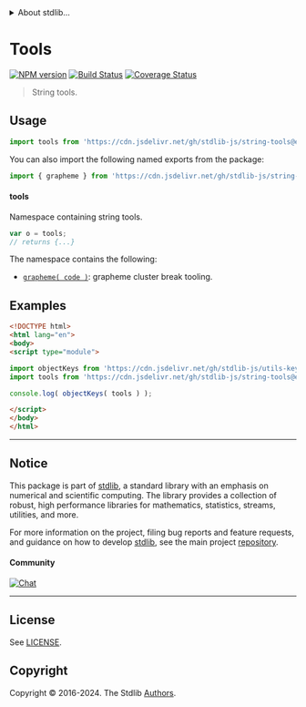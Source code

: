 <!--

@license Apache-2.0

Copyright (c) 2021 The Stdlib Authors.

Licensed under the Apache License, Version 2.0 (the "License");
you may not use this file except in compliance with the License.
You may obtain a copy of the License at

   http://www.apache.org/licenses/LICENSE-2.0

Unless required by applicable law or agreed to in writing, software
distributed under the License is distributed on an "AS IS" BASIS,
WITHOUT WARRANTIES OR CONDITIONS OF ANY KIND, either express or implied.
See the License for the specific language governing permissions and
limitations under the License.

-->


<details>
  <summary>
    About stdlib...
  </summary>
  <p>We believe in a future in which the web is a preferred environment for numerical computation. To help realize this future, we've built stdlib. stdlib is a standard library, with an emphasis on numerical and scientific computation, written in JavaScript (and C) for execution in browsers and in Node.js.</p>
  <p>The library is fully decomposable, being architected in such a way that you can swap out and mix and match APIs and functionality to cater to your exact preferences and use cases.</p>
  <p>When you use stdlib, you can be absolutely certain that you are using the most thorough, rigorous, well-written, studied, documented, tested, measured, and high-quality code out there.</p>
  <p>To join us in bringing numerical computing to the web, get started by checking us out on <a href="https://github.com/stdlib-js/stdlib">GitHub</a>, and please consider <a href="https://opencollective.com/stdlib">financially supporting stdlib</a>. We greatly appreciate your continued support!</p>
</details>

# Tools

[![NPM version][npm-image]][npm-url] [![Build Status][test-image]][test-url] [![Coverage Status][coverage-image]][coverage-url] <!-- [![dependencies][dependencies-image]][dependencies-url] -->

> String tools.



<section class="usage">

## Usage

```javascript
import tools from 'https://cdn.jsdelivr.net/gh/stdlib-js/string-tools@esm/index.mjs';
```

You can also import the following named exports from the package:

```javascript
import { grapheme } from 'https://cdn.jsdelivr.net/gh/stdlib-js/string-tools@esm/index.mjs';
```

#### tools

Namespace containing string tools.

```javascript
var o = tools;
// returns {...}
```

The namespace contains the following:

<!-- <toc pattern="*"> -->

<div class="namespace-toc">

-   <span class="signature">[`grapheme( code )`][@stdlib/string/tools/grapheme-cluster-break]</span><span class="delimiter">: </span><span class="description">grapheme cluster break tooling.</span>

</div>

<!-- </toc> -->

</section>

<!-- /.usage -->

<section class="examples">

## Examples

<!-- TODO: better examples -->

<!-- eslint no-undef: "error" -->

```html
<!DOCTYPE html>
<html lang="en">
<body>
<script type="module">

import objectKeys from 'https://cdn.jsdelivr.net/gh/stdlib-js/utils-keys@esm/index.mjs';
import tools from 'https://cdn.jsdelivr.net/gh/stdlib-js/string-tools@esm/index.mjs';

console.log( objectKeys( tools ) );

</script>
</body>
</html>
```

</section>

<!-- /.examples -->

<!-- Section for related `stdlib` packages. Do not manually edit this section, as it is automatically populated. -->

<section class="related">

</section>

<!-- /.related -->

<!-- Section for all links. Make sure to keep an empty line after the `section` element and another before the `/section` close. -->


<section class="main-repo" >

* * *

## Notice

This package is part of [stdlib][stdlib], a standard library with an emphasis on numerical and scientific computing. The library provides a collection of robust, high performance libraries for mathematics, statistics, streams, utilities, and more.

For more information on the project, filing bug reports and feature requests, and guidance on how to develop [stdlib][stdlib], see the main project [repository][stdlib].

#### Community

[![Chat][chat-image]][chat-url]

---

## License

See [LICENSE][stdlib-license].


## Copyright

Copyright &copy; 2016-2024. The Stdlib [Authors][stdlib-authors].

</section>

<!-- /.stdlib -->

<!-- Section for all links. Make sure to keep an empty line after the `section` element and another before the `/section` close. -->

<section class="links">

[npm-image]: http://img.shields.io/npm/v/@stdlib/string-tools.svg
[npm-url]: https://npmjs.org/package/@stdlib/string-tools

[test-image]: https://github.com/stdlib-js/string-tools/actions/workflows/test.yml/badge.svg?branch=v0.2.0
[test-url]: https://github.com/stdlib-js/string-tools/actions/workflows/test.yml?query=branch:v0.2.0

[coverage-image]: https://img.shields.io/codecov/c/github/stdlib-js/string-tools/main.svg
[coverage-url]: https://codecov.io/github/stdlib-js/string-tools?branch=main

<!--

[dependencies-image]: https://img.shields.io/david/stdlib-js/string-tools.svg
[dependencies-url]: https://david-dm.org/stdlib-js/string-tools/main

-->

[chat-image]: https://img.shields.io/gitter/room/stdlib-js/stdlib.svg
[chat-url]: https://app.gitter.im/#/room/#stdlib-js_stdlib:gitter.im

[stdlib]: https://github.com/stdlib-js/stdlib

[stdlib-authors]: https://github.com/stdlib-js/stdlib/graphs/contributors

[umd]: https://github.com/umdjs/umd
[es-module]: https://developer.mozilla.org/en-US/docs/Web/JavaScript/Guide/Modules

[deno-url]: https://github.com/stdlib-js/string-tools/tree/deno
[deno-readme]: https://github.com/stdlib-js/string-tools/blob/deno/README.md
[umd-url]: https://github.com/stdlib-js/string-tools/tree/umd
[umd-readme]: https://github.com/stdlib-js/string-tools/blob/umd/README.md
[esm-url]: https://github.com/stdlib-js/string-tools/tree/esm
[esm-readme]: https://github.com/stdlib-js/string-tools/blob/esm/README.md
[branches-url]: https://github.com/stdlib-js/string-tools/blob/main/branches.md

[stdlib-license]: https://raw.githubusercontent.com/stdlib-js/string-tools/main/LICENSE

<!-- <toc-links> -->

[@stdlib/string/tools/grapheme-cluster-break]: https://github.com/stdlib-js/string-tools-grapheme-cluster-break/tree/esm

<!-- </toc-links> -->

</section>

<!-- /.links -->
